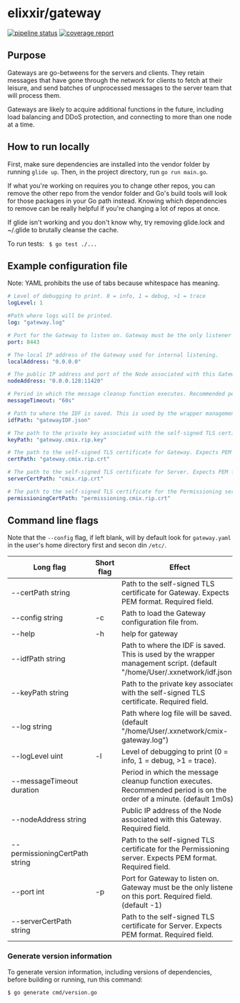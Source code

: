 # elixxir/gateway

[![pipeline status](https://gitlab.com/elixxir/gateway/badges/master/pipeline.svg)](https://gitlab.com/elixxir/gateway/commits/master)
[![coverage report](https://gitlab.com/elixxir/gateway/badges/master/coverage.svg)](https://gitlab.com/elixxir/gateway/commits/master)

## Purpose

Gateways are go-betweens for the servers and clients. They retain messages that
have gone through the network for clients to fetch at their leisure, and send
batches of unprocessed messages to the server team that will process them.

Gateways are likely to acquire additional functions in the future, including
load balancing and DDoS protection, and connecting to more than one node at
a time.

## How to run locally

First, make sure dependencies are installed into the vendor folder by running
`glide up`. Then, in the project directory, run `go run main.go`.

If what you're working on requires you to change other repos, you can remove
the other repo from the vendor folder and Go's build tools will look for those
packages in your Go path instead. Knowing which dependencies to remove can be
really helpful if you're changing a lot of repos at once.

If glide isn't working and you don't know why, try removing glide.lock and
~/.glide to brutally cleanse the cache.

To run tests: ` $ go test ./...`

## Example configuration file

Note: YAML prohibits the use of tabs because whitespace has meaning.

```yaml
# Level of debugging to print. 0 = info, 1 = debug, >1 = trace
logLevel: 1

#Path where logs will be printed.
log: "gateway.log"

# Port for the Gateway to listen on. Gateway must be the only listener on this port.
port: 8443

# The local IP address of the Gateway used for internal listening.
localAddress: "0.0.0.0"

# The public IP address and port of the Node associated with this Gateway.
nodeAddress: "0.0.0.128:11420"

# Period in which the message cleanup function executes. Recommended period is on the order of a minute.
messageTimeout: "60s"

# Path to where the IDF is saved. This is used by the wrapper management script.
idfPath: "gatewayIDF.json"

# The path to the private key associated with the self-signed TLS certificate.
keyPath: "gateway.cmix.rip.key"

# The path to the self-signed TLS certificate for Gateway. Expects PEM format.
certPath: "gateway.cmix.rip.crt"

# The path to the self-signed TLS certificate for Server. Expects PEM format.
serverCertPath: "cmix.rip.crt"

# The path to the self-signed TLS certificate for the Permissioning server. Expects PEM format.
permissioningCertPath: "permissioning.cmix.rip.crt"
```

## Command line flags

Note that the `--config` flag, if left blank, will by default look for
`gateway.yaml` in the user's home directory first and secon din `/etc/`.

| Long flag | Short flag | Effect |
|---|---|---|
|--certPath string| |Path to the self-signed TLS certificate for Gateway. Expects PEM format. Required field.|
|--config string|-c|Path to load the Gateway configuration file from.|
|--help|-h|help for gateway|
|--idfPath string| |Path to where the IDF is saved. This is used by the wrapper management script. (default "/home/User/.xxnetwork/idf.json")|
|--keyPath string| |Path to the private key associated with the self-signed TLS certificate. Required field.|
|--log string| |Path where log file will be saved. (default "/home/User/.xxnetwork/cmix-gateway.log")|
|--logLevel uint|-l|Level of debugging to print (0 = info, 1 = debug, >1 = trace).|
|--messageTimeout duration| |Period in which the message cleanup function executes. Recommended period is on the order of a minute. (default 1m0s)|
|--nodeAddress string| |Public IP address of the Node associated with this Gateway. Required field.|
|--permissioningCertPath string| |Path to the self-signed TLS certificate for the Permissioning server. Expects PEM format. Required field.|
|--port int|-p|Port for Gateway to listen on. Gateway must be the only listener on this port. Required field. (default -1)|
|--serverCertPath string| |Path to the self-signed TLS certificate for Server. Expects PEM format. Required field.|

### Generate version information

To generate version information, including versions of dependencies, before building or running, run this command:

`$ go generate cmd/version.go`
